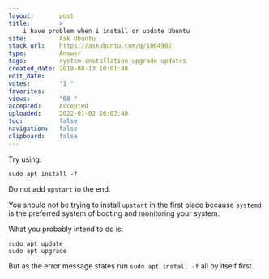 ```yaml
---
layout:       post
title:        >
    i have problem when i install or update Ubuntu
site:         Ask Ubuntu
stack_url:    https://askubuntu.com/q/1064902
type:         Answer
tags:         system-installation upgrade updates
created_date: 2018-08-13 10:01:48
edit_date:    
votes:        "1 "
favorites:    
views:        "68 "
accepted:     Accepted
uploaded:     2022-01-02 16:07:48
toc:          false
navigation:   false
clipboard:    false
---
```


Try using:

``` 
sudo apt install -f

```

Do not add `upstart` to the end.

You should not be trying to install `upstart` in the first place because `systemd` is the preferred system of booting and monitoring your system.

What you probably intend to do is:

``` 
sudo apt update
sudo apt upgrade

```

But as the error message states run `sudo apt install -f` all by itself first.
